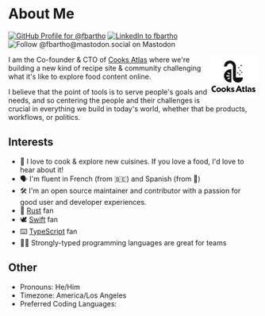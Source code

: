 # About Me

[![GitHub Profile for @fbartho](https://img.shields.io/badge/GitHub-%40fbartho-239a3b.svg)](https://github.com/fbartho)
[![LinkedIn to fbartho](https://img.shields.io/badge/Linked-in-0c66c3.svg)](https://www.linkedin.com/in/fbartho/)
![Follow @fbartho@mastodon.social on Mastodon](https://img.shields.io/mastodon/follow/108196760535579897)


<a alt="Visit Cooks Atlas" href="https://www.cooksatlas.com"><img alt="Cooks Atlas Logo" src="./CooksAtlas-LogoLockUp.svg" width="100px" align="right" /></a>

I am the Co-founder & CTO of [Cooks Atlas](https://www.cooksatlas.com/) where we're building a new kind of recipe site & community challenging what it's like to explore food content online.

I believe that the point of tools is to serve people's goals and needs, and so centering the people and their challenges is crucial in everything we build in today's world, whether that be products, workflows, or politics.

## Interests

- 🍴 I love to cook & explore new cuisines. If you love a food, I'd love to hear about it!
- 🗣️ I'm fluent in French (from 🇧🇪) and Spanish (from 🏫)
- 🛠️ I'm an open source maintainer and contributor with a passion for good user and developer experiences.
- 🦀 [Rust](rust-lang.org) fan
- 🕊️ [Swift](swift.org) fan
- ⌨️ [TypeScript](https://www.typescriptlang.org) fan
- 💪🏼 Strongly-typed programming languages are great for teams

## Other

- Pronouns: He/Him
- Timezone: America/Los Angeles
- Preferred Coding Languages:

